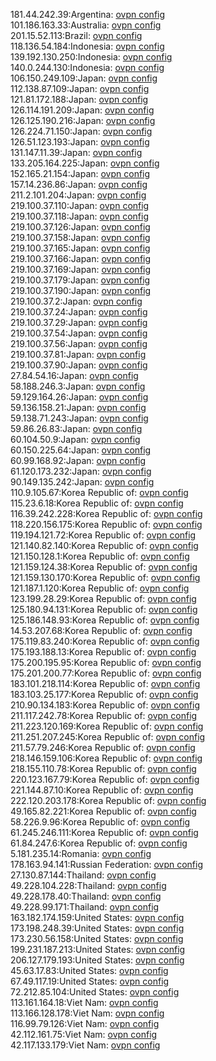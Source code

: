 181.44.242.39:Argentina: [ovpn config](vpn/181_44_242_39.ovpn)  
101.186.163.33:Australia: [ovpn config](vpn/101_186_163_33.ovpn)  
201.15.52.113:Brazil: [ovpn config](vpn/201_15_52_113.ovpn)  
118.136.54.184:Indonesia: [ovpn config](vpn/118_136_54_184.ovpn)  
139.192.130.250:Indonesia: [ovpn config](vpn/139_192_130_250.ovpn)  
140.0.244.130:Indonesia: [ovpn config](vpn/140_0_244_130.ovpn)  
106.150.249.109:Japan: [ovpn config](vpn/106_150_249_109.ovpn)  
112.138.87.109:Japan: [ovpn config](vpn/112_138_87_109.ovpn)  
121.81.172.188:Japan: [ovpn config](vpn/121_81_172_188.ovpn)  
126.114.191.209:Japan: [ovpn config](vpn/126_114_191_209.ovpn)  
126.125.190.216:Japan: [ovpn config](vpn/126_125_190_216.ovpn)  
126.224.71.150:Japan: [ovpn config](vpn/126_224_71_150.ovpn)  
126.51.123.193:Japan: [ovpn config](vpn/126_51_123_193.ovpn)  
131.147.11.39:Japan: [ovpn config](vpn/131_147_11_39.ovpn)  
133.205.164.225:Japan: [ovpn config](vpn/133_205_164_225.ovpn)  
152.165.21.154:Japan: [ovpn config](vpn/152_165_21_154.ovpn)  
157.14.236.86:Japan: [ovpn config](vpn/157_14_236_86.ovpn)  
211.2.101.204:Japan: [ovpn config](vpn/211_2_101_204.ovpn)  
219.100.37.110:Japan: [ovpn config](vpn/219_100_37_110.ovpn)  
219.100.37.118:Japan: [ovpn config](vpn/219_100_37_118.ovpn)  
219.100.37.126:Japan: [ovpn config](vpn/219_100_37_126.ovpn)  
219.100.37.158:Japan: [ovpn config](vpn/219_100_37_158.ovpn)  
219.100.37.165:Japan: [ovpn config](vpn/219_100_37_165.ovpn)  
219.100.37.166:Japan: [ovpn config](vpn/219_100_37_166.ovpn)  
219.100.37.169:Japan: [ovpn config](vpn/219_100_37_169.ovpn)  
219.100.37.179:Japan: [ovpn config](vpn/219_100_37_179.ovpn)  
219.100.37.190:Japan: [ovpn config](vpn/219_100_37_190.ovpn)  
219.100.37.2:Japan: [ovpn config](vpn/219_100_37_2.ovpn)  
219.100.37.24:Japan: [ovpn config](vpn/219_100_37_24.ovpn)  
219.100.37.29:Japan: [ovpn config](vpn/219_100_37_29.ovpn)  
219.100.37.54:Japan: [ovpn config](vpn/219_100_37_54.ovpn)  
219.100.37.56:Japan: [ovpn config](vpn/219_100_37_56.ovpn)  
219.100.37.81:Japan: [ovpn config](vpn/219_100_37_81.ovpn)  
219.100.37.90:Japan: [ovpn config](vpn/219_100_37_90.ovpn)  
27.84.54.16:Japan: [ovpn config](vpn/27_84_54_16.ovpn)  
58.188.246.3:Japan: [ovpn config](vpn/58_188_246_3.ovpn)  
59.129.164.26:Japan: [ovpn config](vpn/59_129_164_26.ovpn)  
59.136.158.21:Japan: [ovpn config](vpn/59_136_158_21.ovpn)  
59.138.71.243:Japan: [ovpn config](vpn/59_138_71_243.ovpn)  
59.86.26.83:Japan: [ovpn config](vpn/59_86_26_83.ovpn)  
60.104.50.9:Japan: [ovpn config](vpn/60_104_50_9.ovpn)  
60.150.225.64:Japan: [ovpn config](vpn/60_150_225_64.ovpn)  
60.99.168.92:Japan: [ovpn config](vpn/60_99_168_92.ovpn)  
61.120.173.232:Japan: [ovpn config](vpn/61_120_173_232.ovpn)  
90.149.135.242:Japan: [ovpn config](vpn/90_149_135_242.ovpn)  
110.9.105.67:Korea Republic of: [ovpn config](vpn/110_9_105_67.ovpn)  
115.23.6.18:Korea Republic of: [ovpn config](vpn/115_23_6_18.ovpn)  
116.39.242.228:Korea Republic of: [ovpn config](vpn/116_39_242_228.ovpn)  
118.220.156.175:Korea Republic of: [ovpn config](vpn/118_220_156_175.ovpn)  
119.194.121.72:Korea Republic of: [ovpn config](vpn/119_194_121_72.ovpn)  
121.140.82.140:Korea Republic of: [ovpn config](vpn/121_140_82_140.ovpn)  
121.150.128.1:Korea Republic of: [ovpn config](vpn/121_150_128_1.ovpn)  
121.159.124.38:Korea Republic of: [ovpn config](vpn/121_159_124_38.ovpn)  
121.159.130.170:Korea Republic of: [ovpn config](vpn/121_159_130_170.ovpn)  
121.187.1.120:Korea Republic of: [ovpn config](vpn/121_187_1_120.ovpn)  
123.199.28.29:Korea Republic of: [ovpn config](vpn/123_199_28_29.ovpn)  
125.180.94.131:Korea Republic of: [ovpn config](vpn/125_180_94_131.ovpn)  
125.186.148.93:Korea Republic of: [ovpn config](vpn/125_186_148_93.ovpn)  
14.53.207.68:Korea Republic of: [ovpn config](vpn/14_53_207_68.ovpn)  
175.119.83.240:Korea Republic of: [ovpn config](vpn/175_119_83_240.ovpn)  
175.193.188.13:Korea Republic of: [ovpn config](vpn/175_193_188_13.ovpn)  
175.200.195.95:Korea Republic of: [ovpn config](vpn/175_200_195_95.ovpn)  
175.201.200.77:Korea Republic of: [ovpn config](vpn/175_201_200_77.ovpn)  
183.101.218.114:Korea Republic of: [ovpn config](vpn/183_101_218_114.ovpn)  
183.103.25.177:Korea Republic of: [ovpn config](vpn/183_103_25_177.ovpn)  
210.90.134.183:Korea Republic of: [ovpn config](vpn/210_90_134_183.ovpn)  
211.117.242.78:Korea Republic of: [ovpn config](vpn/211_117_242_78.ovpn)  
211.223.120.169:Korea Republic of: [ovpn config](vpn/211_223_120_169.ovpn)  
211.251.207.245:Korea Republic of: [ovpn config](vpn/211_251_207_245.ovpn)  
211.57.79.246:Korea Republic of: [ovpn config](vpn/211_57_79_246.ovpn)  
218.146.159.106:Korea Republic of: [ovpn config](vpn/218_146_159_106.ovpn)  
218.155.110.78:Korea Republic of: [ovpn config](vpn/218_155_110_78.ovpn)  
220.123.167.79:Korea Republic of: [ovpn config](vpn/220_123_167_79.ovpn)  
221.144.87.10:Korea Republic of: [ovpn config](vpn/221_144_87_10.ovpn)  
222.120.203.178:Korea Republic of: [ovpn config](vpn/222_120_203_178.ovpn)  
49.165.82.221:Korea Republic of: [ovpn config](vpn/49_165_82_221.ovpn)  
58.226.9.96:Korea Republic of: [ovpn config](vpn/58_226_9_96.ovpn)  
61.245.246.111:Korea Republic of: [ovpn config](vpn/61_245_246_111.ovpn)  
61.84.247.6:Korea Republic of: [ovpn config](vpn/61_84_247_6.ovpn)  
5.181.235.14:Romania: [ovpn config](vpn/5_181_235_14.ovpn)  
178.163.94.141:Russian Federation: [ovpn config](vpn/178_163_94_141.ovpn)  
27.130.87.144:Thailand: [ovpn config](vpn/27_130_87_144.ovpn)  
49.228.104.228:Thailand: [ovpn config](vpn/49_228_104_228.ovpn)  
49.228.178.40:Thailand: [ovpn config](vpn/49_228_178_40.ovpn)  
49.228.99.171:Thailand: [ovpn config](vpn/49_228_99_171.ovpn)  
163.182.174.159:United States: [ovpn config](vpn/163_182_174_159.ovpn)  
173.198.248.39:United States: [ovpn config](vpn/173_198_248_39.ovpn)  
173.230.56.158:United States: [ovpn config](vpn/173_230_56_158.ovpn)  
199.231.187.213:United States: [ovpn config](vpn/199_231_187_213.ovpn)  
206.127.179.193:United States: [ovpn config](vpn/206_127_179_193.ovpn)  
45.63.17.83:United States: [ovpn config](vpn/45_63_17_83.ovpn)  
67.49.117.19:United States: [ovpn config](vpn/67_49_117_19.ovpn)  
72.212.85.104:United States: [ovpn config](vpn/72_212_85_104.ovpn)  
113.161.164.18:Viet Nam: [ovpn config](vpn/113_161_164_18.ovpn)  
113.166.128.178:Viet Nam: [ovpn config](vpn/113_166_128_178.ovpn)  
116.99.79.126:Viet Nam: [ovpn config](vpn/116_99_79_126.ovpn)  
42.112.161.75:Viet Nam: [ovpn config](vpn/42_112_161_75.ovpn)  
42.117.133.179:Viet Nam: [ovpn config](vpn/42_117_133_179.ovpn)  
